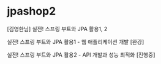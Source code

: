 # jpashop2
[김영한님] 실전! 스프링 부트와 JPA 활용1, 2

실전! 스프링 부트와 JPA 활용1 - 웹 애플리케이션 개발 [완강]

실전! 스프링 부트와 JPA 활용2 - API 개발과 성능 최적화 [진행중]
